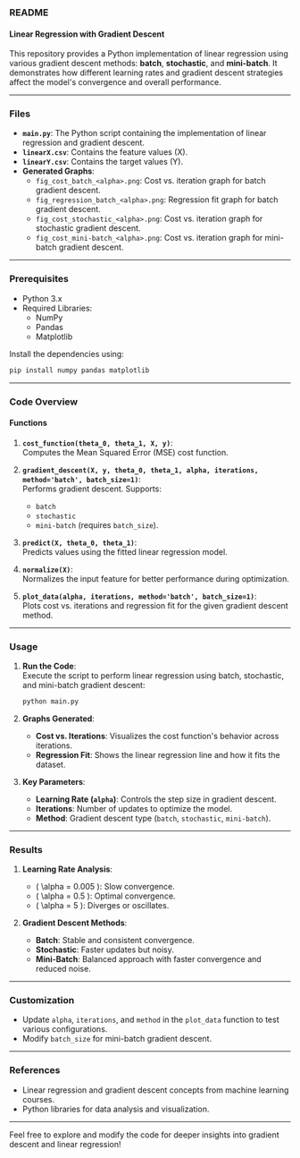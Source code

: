 ### README

#### **Linear Regression with Gradient Descent**

This repository provides a Python implementation of linear regression using various gradient descent methods: **batch**, **stochastic**, and **mini-batch**. It demonstrates how different learning rates and gradient descent strategies affect the model's convergence and overall performance.

---

### **Files**
- **`main.py`**: The Python script containing the implementation of linear regression and gradient descent.
- **`linearX.csv`**: Contains the feature values (X).
- **`linearY.csv`**: Contains the target values (Y).
- **Generated Graphs**:
  - `fig_cost_batch_<alpha>.png`: Cost vs. iteration graph for batch gradient descent.
  - `fig_regression_batch_<alpha>.png`: Regression fit graph for batch gradient descent.
  - `fig_cost_stochastic_<alpha>.png`: Cost vs. iteration graph for stochastic gradient descent.
  - `fig_cost_mini-batch_<alpha>.png`: Cost vs. iteration graph for mini-batch gradient descent.

---

### **Prerequisites**
- Python 3.x
- Required Libraries:
  - NumPy
  - Pandas
  - Matplotlib

Install the dependencies using:
```bash
pip install numpy pandas matplotlib
```

---

### **Code Overview**

#### **Functions**
1. **`cost_function(theta_0, theta_1, X, y)`**:  
   Computes the Mean Squared Error (MSE) cost function.

2. **`gradient_descent(X, y, theta_0, theta_1, alpha, iterations, method='batch', batch_size=1)`**:  
   Performs gradient descent. Supports:
   - `batch`
   - `stochastic`
   - `mini-batch` (requires `batch_size`).

3. **`predict(X, theta_0, theta_1)`**:  
   Predicts values using the fitted linear regression model.

4. **`normalize(X)`**:  
   Normalizes the input feature for better performance during optimization.

5. **`plot_data(alpha, iterations, method='batch', batch_size=1)`**:  
   Plots cost vs. iterations and regression fit for the given gradient descent method.

---

### **Usage**

1. **Run the Code**:  
   Execute the script to perform linear regression using batch, stochastic, and mini-batch gradient descent:
   ```bash
   python main.py
   ```

2. **Graphs Generated**:  
   - **Cost vs. Iterations**: Visualizes the cost function's behavior across iterations.
   - **Regression Fit**: Shows the linear regression line and how it fits the dataset.

3. **Key Parameters**:
   - **Learning Rate (`alpha`)**: Controls the step size in gradient descent.
   - **Iterations**: Number of updates to optimize the model.
   - **Method**: Gradient descent type (`batch`, `stochastic`, `mini-batch`).

---

### **Results**

1. **Learning Rate Analysis**:
   - \( \alpha = 0.005 \): Slow convergence.
   - \( \alpha = 0.5 \): Optimal convergence.
   - \( \alpha = 5 \): Diverges or oscillates.

2. **Gradient Descent Methods**:
   - **Batch**: Stable and consistent convergence.
   - **Stochastic**: Faster updates but noisy.
   - **Mini-Batch**: Balanced approach with faster convergence and reduced noise.

---

### **Customization**
- Update `alpha`, `iterations`, and `method` in the `plot_data` function to test various configurations.
- Modify `batch_size` for mini-batch gradient descent.

---

### **References**
- Linear regression and gradient descent concepts from machine learning courses.
- Python libraries for data analysis and visualization.

---

Feel free to explore and modify the code for deeper insights into gradient descent and linear regression!
